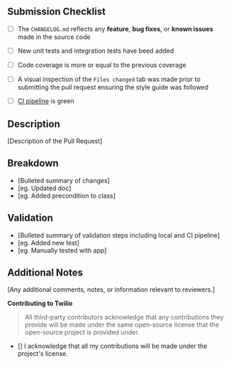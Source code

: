 ## Submission Checklist

 - [ ] The `CHANGELOG.md` reflects any **feature**, **bug fixes**, or **known issues** made in the source code
 - [ ] New unit tests and integration tests have beed added
 - [ ] Code coverage is more or equal to the previous coverage
 - [ ] A visual inspection of the `Files changed` tab was made prior to submitting the pull request ensuring the style guide was followed
 - [ ] [CI pipeline](https://app.circleci.com/pipelines/github/twilio/twilio-voice-react-native-app) is green 


## Description

[Description of the Pull Request]

## Breakdown

- [Bulleted summary of changes]
- [eg. Updated doc]
- [eg. Added precondition to class]

## Validation

- [Bulleted summary of validation steps including local and CI pipeline]
- [eg. Added new test]
- [eg. Manually tested with app]

## Additional Notes

[Any additional comments, notes, or information relevant to reviewers.]

**Contributing to Twilio**

> All third-party contributors acknowledge that any contributions they provide will be made under the same open-source license that the open-source project is provided under.

- [] I acknowledge that all my contributions will be made under the project's license.

